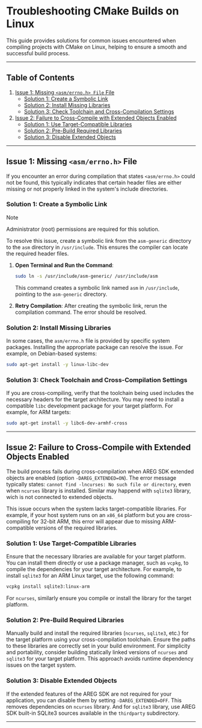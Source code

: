 # Troubleshooting CMake Builds on Linux

This guide provides solutions for common issues encountered when compiling projects with CMake on Linux, helping to ensure a smooth and successful build process.

---

## Table of Contents

1. [Issue 1: Missing `<asm/errno.h> File` File](#issue-1-missing-asmerrnoh-file)
   - [Solution 1: Create a Symbolic Link](#solution-1-create-a-symbolic-link)
   - [Solution 2: Install Missing Libraries](#solution-2-install-missing-libraries)
   - [Solution 3: Check Toolchain and Cross-Compilation Settings](#solution-3-check-toolchain-and-cross-compilation-settings)
2. [Issue 2: Failure to Cross-Compile with Extended Objects Enabled](#issue-3-failure-to-cross-compile-with-extended-objects-enabled)
   - [Solution 1: Use Target-Compatible Libraries](#solution-1-use-target-compatible-libraries)
   - [Solution 2: Pre-Build Required Libraries](#solution-2-pre-build-required-libraries)
   - [Solution 3: Disable Extended Objects](#solution-3-disable-extended-objects)

---

## Issue 1: Missing `<asm/errno.h>` File

If you encounter an error during compilation that states `<asm/errno.h>` could not be found, this typically indicates that certain header files are either missing or not properly linked in the system's include directories.

### Solution 1: Create a Symbolic Link

> [!NOTE]
> Administrator (root) permissions are required for this solution.

To resolve this issue, create a symbolic link from the `asm-generic` directory to the `asm` directory in `/usr/include`. This ensures the compiler can locate the required header files.

1. **Open Terminal and Run the Command**:
   ```bash
   sudo ln -s /usr/include/asm-generic/ /usr/include/asm
   ```
   This command creates a symbolic link named `asm` in `/usr/include`, pointing to the `asm-generic` directory.

2. **Retry Compilation**: After creating the symbolic link, rerun the compilation command. The error should be resolved.

### Solution 2: Install Missing Libraries

In some cases, the `asm/errno.h` file is provided by specific system packages. Installing the appropriate package can resolve the issue. For example, on Debian-based systems:
```bash
sudo apt-get install -y linux-libc-dev
```

### Solution 3: Check Toolchain and Cross-Compilation Settings

If you are cross-compiling, verify that the toolchain being used includes the necessary headers for the target architecture. You may need to install a compatible `libc` development package for your target platform. For example, for ARM targets:
```bash
sudo apt-get install -y libc6-dev-armhf-cross
```

---

## Issue 2: Failure to Cross-Compile with Extended Objects Enabled

The build process fails during cross-compilation when AREG SDK extended objects are enabled (option `-DAREG_EXTENDED=ON`). The error message typically states: `cannot find -lncurses: No such file or directory`, even when `ncurses` library is installed. Similar may happend with `sqlite3` library, wich is not connected to extended objects.

This issue occurs when the system lacks target-compatible libraries. For example, if your host system runs on an `x86_64` platform but you are cross-compiling for 32-bit ARM, this error will appear due to missing ARM-compatible versions of the required libraries.

### Solution 1: Use Target-Compatible Libraries

Ensure that the necessary libraries are available for your target platform. You can install them directly or use a package manager, such as `vcpkg`, to compile the dependencies for your target architecture. For example, to install `sqlite3` for an ARM Linux target, use the following command:
```bash
vcpkg install sqlite3:linux-arm
```
For `ncurses`, similarly ensure you compile or install the library for the target platform.

### Solution 2: Pre-Build Required Libraries

Manually build and install the required libraries (`ncurses`, `sqlite3`, etc.) for the target platform using your cross-compilation toolchain. Ensure the paths to these libraries are correctly set in your build environment. For simplicity and portability, consider building statically linked versions of `ncurses` and `sqlite3` for your target platform. This approach avoids runtime dependency issues on the target system.

### Solution 3: Disable Extended Objects

If the extended features of the AREG SDK are not required for your application, you can disable them by setting `-DAREG_EXTENDED=OFF`. This removes dependencies on `ncurses` library. And for `sqlite3` library, use AREG SDK built-in SQLite3 sources available in the `thirdparty` subdirectory.

---
